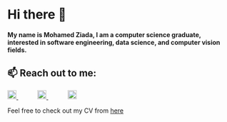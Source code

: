 # Hi there 👋
 #### My name is Mohamed Ziada, I am a computer science graduate, interested in software engineering, data science, and computer vision fields.

## 📫 Reach out to me:
<a href = 'https://www.linkedin.com/in/mohamed-ziada/'>
<img src='https://cdn.worldvectorlogo.com/logos/linkedin-logo-2013-1.svg' height='20'>
</a>
&nbsp;&nbsp;&nbsp;&nbsp;&nbsp;&nbsp;&nbsp;&nbsp;&nbsp;&nbsp;
<a href = 'https://www.kaggle.com/mohamedmagdy11'>
<img src='https://www.kaggle.com/static/images/site-logo.png' height='20'>
</a>
&nbsp;&nbsp;&nbsp;&nbsp;&nbsp;&nbsp;&nbsp;&nbsp;&nbsp;&nbsp;
<a href = 'mailto:moziadaa@gmail.com'>
<img src='https://cdn.worldvectorlogo.com/logos/official-gmail-icon-2020-.svg' height='20'>
</a>

Feel free to check out my CV from [here](https://drive.google.com/drive/folders/1qAgl1hP_G44jUmM0-Ky12gU5Ddu8HQDy?usp=sharing)